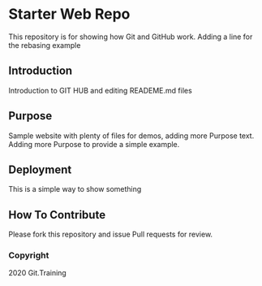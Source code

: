 # Starter Web Repo

This repository is for showing how Git and GitHub work.
Adding a line for the rebasing example

## Introduction

Introduction to GIT HUB and editing READEME.md files

## Purpose

Sample website with plenty of files for demos, adding more Purpose text.
Adding more Purpose to provide a simple example.

## Deployment

This is a simple way to show something

## How To Contribute

Please fork this repository and issue Pull requests for review.

### Copyright

2020 Git.Training
